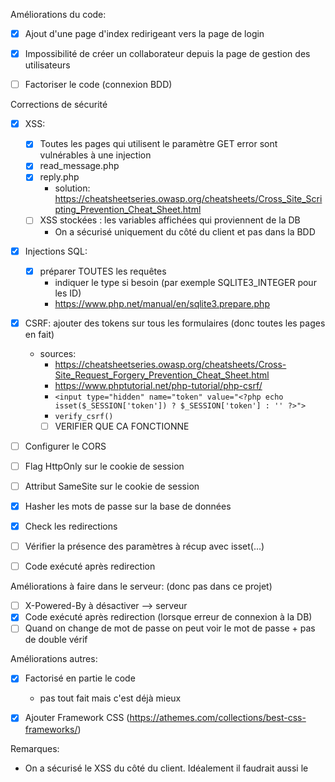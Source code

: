 Améliorations du code:

- [x] Ajout d'une page d'index redirigeant vers la page de login
- [x] Impossibilité de créer un collaborateur depuis la page de gestion des utilisateurs
- [ ] Factoriser le code (connexion BDD)


Corrections de sécurité

- [x] XSS:
    - [x] Toutes les pages qui utilisent le paramètre GET error sont vulnérables à une injection
    - [x] read_message.php
    - [x] reply.php
      - solution: https://cheatsheetseries.owasp.org/cheatsheets/Cross_Site_Scripting_Prevention_Cheat_Sheet.html
    - [ ] XSS stockées : les variables affichées qui proviennent de la DB
      - On a sécurisé uniquement du côté du client et pas dans la BDD
- [x] Injections SQL:
    - [x] préparer TOUTES les requêtes
      - indiquer le type si besoin (par exemple SQLITE3_INTEGER pour les ID) 
      - https://www.php.net/manual/en/sqlite3.prepare.php
- [x] CSRF: ajouter des tokens sur tous les formulaires (donc toutes les pages en fait)
  - sources: 
    - https://cheatsheetseries.owasp.org/cheatsheets/Cross-Site_Request_Forgery_Prevention_Cheat_Sheet.html
    - https://www.phptutorial.net/php-tutorial/php-csrf/
    - `<input type="hidden" name="token" value="<?php echo isset($_SESSION['token']) ? $_SESSION['token'] : '' ?>">`
    - `verify_csrf()`
    - [ ] VERIFIER QUE CA FONCTIONNE
- [ ] Configurer le CORS
- [ ] Flag HttpOnly sur le cookie de session
- [ ] Attribut SameSite sur le cookie de session

- [x] Hasher les mots de passe sur la base de données
- [x] Check les redirections
- [ ] Vérifier la présence des paramètres à récup avec isset(...)
- [ ] Code exécuté après redirection

Améliorations à faire dans le serveur: (donc pas dans ce projet)

- [ ] X-Powered-By à désactiver --> serveur
- [x] Code exécuté après redirection (lorsque erreur de connexion à la DB)
- [ ] Quand on change de mot de passe on peut voir le mot de passe + pas de double vérif 

Améliorations autres:

- [x] Factorisé en partie le code
  - pas tout fait mais c'est déjà mieux
- [x] Ajouter Framework CSS (https://athemes.com/collections/best-css-frameworks/)


Remarques:

- On a sécurisé le XSS du côté du client. Idéalement il faudrait aussi le 